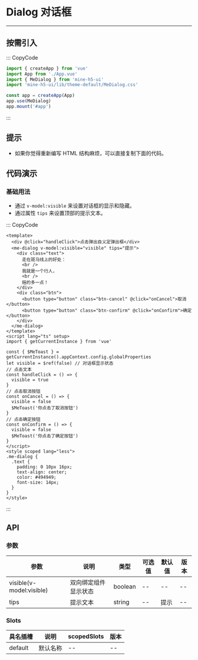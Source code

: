 # Dialog 对话框

---

## 按需引入

::: CopyCode

```JavaScript
import { createApp } from 'vue'
import App from './App.vue'
import { MeDialog } from 'mine-h5-ui'
import 'mine-h5-ui/lib/theme-default/MeDialog.css'

const app = createApp(App)
app.use(MeDialog)
app.mount('#app')
```

:::

## 提示

- 如果你觉得重新编写 HTML 结构麻烦，可以直接复制下面的代码。

## 代码演示

### 基础用法

- 通过 `v-model:visible` 来设置对话框的显示和隐藏。
- 通过属性 `tips` 来设置顶部的提示文本。

::: CopyCode

```Vue
<template>
  <div @click="handleClick">点击弹出自义定弹出框</div>
  <me-dialog v-model:visible="visible" tips="提示">
    <div class="text">
      走在斑马线上的好处：
      <br />
      我就是一个行人，
      <br />
      赔的多一点！
    </div>
    <div class="btn">
      <button type="button" class="btn-cancel" @click="onCancel">取消</button>
      <button type="button" class="btn-confirm" @click="onConfirm">确定</button>
    </div>
  </me-dialog>
</template>
<script lang="ts" setup>
import { getCurrentInstance } from 'vue'

const { $MeToast } = getCurrentInstance().appContext.config.globalProperties
let visible = $ref(false) // 对话框显示状态
// 点击文本
const handleClick = () => {
  visible = true
}
// 点击取消按钮
const onCancel = () => {
  visible = false
  $MeToast('你点击了取消按钮')
}
// 点击确定按钮
const onConfirm = () => {
  visible = false
  $MeToast('你点击了确定按钮')
}
</script>
<style scoped lang="less">
.me-dialog {
  .text {
    padding: 0 10px 16px;
    text-align: center;
    color: #494949;
    font-size: 14px;
  }
}
</style>
```

:::

## API

### 参数

| 参数                     | 说明                 | 类型    | 可选值 | 默认值 | 版本 |
| ------------------------ | -------------------- | ------- | ------ | ------ | ---- |
| visible(v-model:visible) | 双向绑定组件显示状态 | boolean | --     | --     | --   |
| tips                     | 提示文本             | string  | --     | 提示   | --   |

### Slots

| 具名插槽 | 说明     | scopedSlots | 版本 |
| -------- | -------- | ----------- | ---- |
| default  | 默认名称 | --          | --   |
